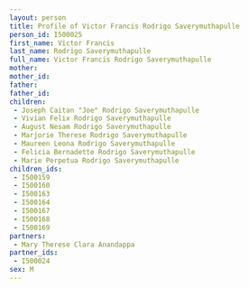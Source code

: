```yaml
---
layout: person
title: Profile of Victor Francis Rodrigo Saverymuthapulle
person_id: I500025
first_name: Victor Francis
last_name: Rodrigo Saverymuthapulle
full_name: Victor Francis Rodrigo Saverymuthapulle
mother: 
mother_id: 
father: 
father_id: 
children:
 - Joseph Caitan "Joe" Rodrigo Saverymuthapulle
 - Vivian Felix Rodrigo Saverymuthapulle
 - August Nesam Rodrigo Saverymuthapulle
 - Marjorie Therese Rodrigo Saverymuthapulle
 - Maureen Leona Rodrigo Saverymuthapulle
 - Felicia Bernadette Rodrigo Saverymuthapulle
 - Marie Perpetua Rodrigo Saverymuthapulle
children_ids:
 - I500159
 - I500160
 - I500163
 - I500164
 - I500167
 - I500168
 - I500169
partners:
 - Mary Therese Clara Anandappa
partner_ids:
 - I500024
sex: M
---
```


